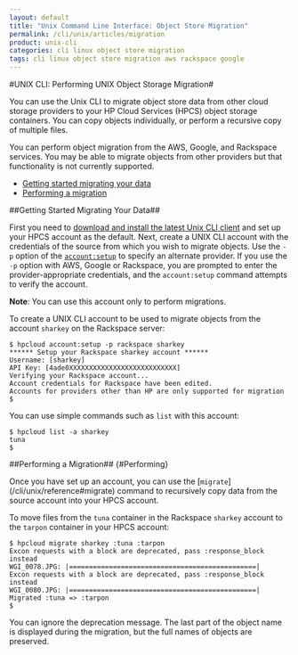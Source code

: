 ```yaml
---
layout: default
title: "Unix Command Line Interface: Object Store Migration"
permalink: /cli/unix/articles/migration
product: unix-cli
categories: cli linux object store migration
tags: cli linux object store migration aws rackspace google
---
```

#UNIX CLI: Performing UNIX Object Storage Migration#

You can use the Unix CLI to migrate object store data from other cloud storage providers to your HP Cloud Services (HPCS) object storage containers.  You can copy objects individually, or perform a recursive copy of multiple files.

You can perform object migration from the AWS, Google, and Rackspace services.  You may be able to migrate objects from other providers but that functionality is not currently supported.

* [Getting started migrating your data](#GettingStarted)
* [Performing a migration](#Performing)

##Getting Started Migrating Your Data##

First you need to [download and install the latest Unix CLI client](/cli/unix/install) and set up your HPCS account as the default.  Next, create a UNIX CLI account with the credentials of the source from which you wish to migrate objects.  Use the `-p` option of the [`account:setup`](/cli/unix/reference#account:setup) to specify an alternate provider.  If you use the `-p` option with AWS, Google or Rackspace, you are prompted to enter the provider-appropriate credentials, and the `account:setup` command attempts to verify the account.  

**Note**: You can use this account only to perform migrations.  

To create a UNIX CLI account to be used to migrate objects from the account `sharkey` on the Rackspace server:

    $ hpcloud account:setup -p rackspace sharkey
    ****** Setup your Rackspace sharkey account ******
    Username: [sharkey] 
    API Key: [4ade0XXXXXXXXXXXXXXXXXXXXXXXXXXX] 
    Verifying your Rackspace account...
    Account credentials for Rackspace have been edited.
    Accounts for providers other than HP are only supported for migration
    $

You can use simple commands such as `list` with this account:

    $ hpcloud list -a sharkey
    tuna
    $

##Performing a Migration## {#Performing}

Once you have set up an account, you can use the [`migrate`] (/cli/unix/reference#migrate) command to recursively copy data from the source account into your HPCS account.  

To move files from the `tuna` container in the Rackspace `sharkey` account to the `tarpon` container in your HPCS account:

    $ hpcloud migrate sharkey :tuna :tarpon
    Excon requests with a block are deprecated, pass :response_block instead
    WGI_0078.JPG: |===============================================|
    Excon requests with a block are deprecated, pass :response_block instead
    WGI_0080.JPG: |===============================================|
    Migrated :tuna => :tarpon
    $


You can ignore the deprecation message.  The last part of the object name is displayed during the migration, but the full names of objects are preserved.
